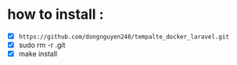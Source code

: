 # how to install :
- [x] `https://github.com/dongnguyen248/tempalte_docker_laravel.git`
- [x] sudo rm -r .git
- [x] make install